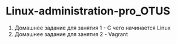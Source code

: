 # Linux-administration-pro_OTUS
1. Домашнее задание для занятия 1 - С чего начинается Linux 
2. Домашнее задание для занятия 2 - Vagrant 
